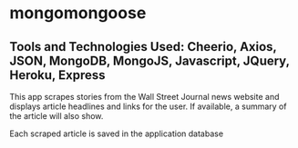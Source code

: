 # mongomongoose

## Tools and Technologies Used: Cheerio, Axios, JSON, MongoDB, MongoJS, Javascript, JQuery, Heroku, Express

This app scrapes stories from the Wall Street Journal news website and displays article headlines and links for the user. If available, a summary of the article will also show.

Each scraped article is saved in the application database




